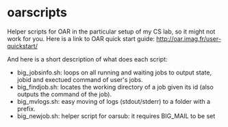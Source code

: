 oarscripts
==========

Helper scripts for OAR in the particular setup of my CS lab, so it might not work for you.
Here is a link to OAR quick start guide: http://oar.imag.fr/user-quickstart/

And here is a short description of what does each script: 
* big_jobsinfo.sh: loops on all running and waiting jobs to output state, jobid and exectued command of user's jobs.
* big_findjob.sh: locates the working directory of a job given its id (also outputs the command of the job).
* big_mvlogs.sh: easy moving of logs (stdout/stderr) to a folder with a prefix.
* big_newjob.sh: helper script for oarsub: it requires BIG_MAIL to be set


